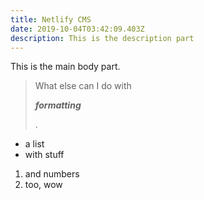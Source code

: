 ```yaml
---
title: Netlify CMS
date: 2019-10-04T03:42:09.403Z
description: This is the description part
---
```

This is the main body part.



> What else can I do with 
>
> _**formatting**_
>
> .

* a list
* with stuff

1. and numbers
2. too, wow
